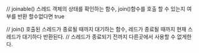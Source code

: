 // joinable() 스레드 객체의 상태를 확인하는 함수, join()함수를 호출 할 수 있는지 여부를 반환 할수없다면 true

// join() 호출된 스레드가 종료될 때까지 대기하는 함수, 레드가 종료될 때까지 현재 스레드가 대기하다 반환된다.
// 스레드가 종료되기 전까지 다른곳에서 사용할 수 없게한다.
